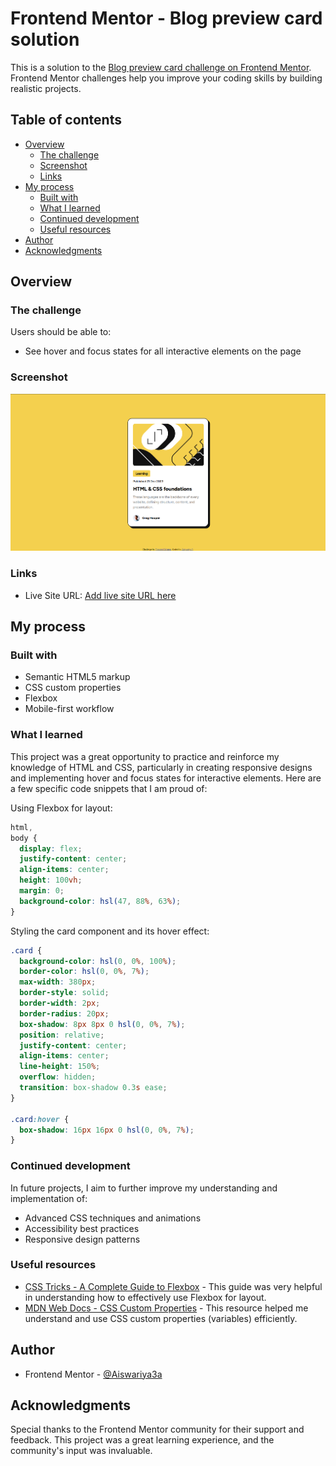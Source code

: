 # Frontend Mentor - Blog preview card solution

This is a solution to the [Blog preview card challenge on Frontend Mentor](https://www.frontendmentor.io/challenges/blog-preview-card-ckPaj01IcS). Frontend Mentor challenges help you improve your coding skills by building realistic projects.

## Table of contents

- [Overview](#overview)
  - [The challenge](#the-challenge)
  - [Screenshot](#screenshot)
  - [Links](#links)
- [My process](#my-process)
  - [Built with](#built-with)
  - [What I learned](#what-i-learned)
  - [Continued development](#continued-development)
  - [Useful resources](#useful-resources)
- [Author](#author)
- [Acknowledgments](#acknowledgments)

## Overview

### The challenge

Users should be able to:

- See hover and focus states for all interactive elements on the page

### Screenshot

![Blog preview card screenshot](./Screenshot.png)

### Links

- Live Site URL: [Add live site URL here](https://your-live-site-url.com)

## My process

### Built with

- Semantic HTML5 markup
- CSS custom properties
- Flexbox
- Mobile-first workflow

### What I learned

This project was a great opportunity to practice and reinforce my knowledge of HTML and CSS, particularly in creating responsive designs and implementing hover and focus states for interactive elements. Here are a few specific code snippets that I am proud of:

Using Flexbox for layout:

```css
html,
body {
  display: flex;
  justify-content: center;
  align-items: center;
  height: 100vh;
  margin: 0;
  background-color: hsl(47, 88%, 63%);
}
```

Styling the card component and its hover effect:

```css
.card {
  background-color: hsl(0, 0%, 100%);
  border-color: hsl(0, 0%, 7%);
  max-width: 380px;
  border-style: solid;
  border-width: 2px;
  border-radius: 20px;
  box-shadow: 8px 8px 0 hsl(0, 0%, 7%);
  position: relative;
  justify-content: center;
  align-items: center;
  line-height: 150%;
  overflow: hidden;
  transition: box-shadow 0.3s ease;
}

.card:hover {
  box-shadow: 16px 16px 0 hsl(0, 0%, 7%);
}
```

### Continued development

In future projects, I aim to further improve my understanding and implementation of:

- Advanced CSS techniques and animations
- Accessibility best practices
- Responsive design patterns

### Useful resources

- [CSS Tricks - A Complete Guide to Flexbox](https://css-tricks.com/snippets/css/a-guide-to-flexbox/) - This guide was very helpful in understanding how to effectively use Flexbox for layout.
- [MDN Web Docs - CSS Custom Properties](https://developer.mozilla.org/en-US/docs/Web/CSS/Using_CSS_custom_properties) - This resource helped me understand and use CSS custom properties (variables) efficiently.

## Author

- Frontend Mentor - [@Aiswariya3a](https://www.frontendmentor.io/profile/Aiswariya3a)

## Acknowledgments

Special thanks to the Frontend Mentor community for their support and feedback. This project was a great learning experience, and the community's input was invaluable.
